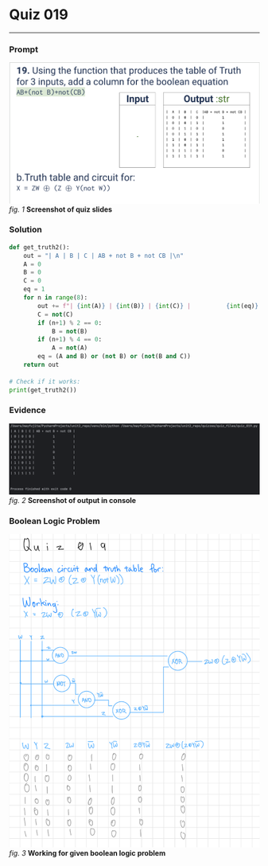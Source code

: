 # Quiz 019
<hr>

### Prompt
![](images/quiz_019_slide.png)
*fig. 1* **Screenshot of quiz slides**

### Solution
```.py
def get_truth2():
    out = "| A | B | C | AB + not B + not CB |\n"
    A = 0
    B = 0
    C = 0
    eq = 1
    for n in range(8):
        out += f"| {int(A)} | {int(B)} | {int(C)} |          {int(eq)}          |\n"
        C = not(C)
        if (n+1) % 2 == 0:
            B = not(B)
        if (n+1) % 4 == 0:
            A = not(A)
        eq = (A and B) or (not B) or (not(B and C))
    return out

# Check if it works:
print(get_truth2())
```

### Evidence
![](images/quiz_019_evidence.png)
*fig. 2* **Screenshot of output in console**

### Boolean Logic Problem
![](images/quiz_019_bool.jpeg)
*fig. 3* **Working for given boolean logic problem**